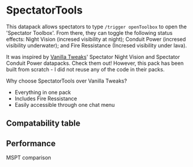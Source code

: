 # SpectatorTools
This datapack allows spectators to type `/trigger openToolbox` to open the 'Spectator Toolbox'. From there, they can toggle the following status effects: Night Vision (incresed visibility at night); Conduit Power (incresed visibility underwater); and Fire Ressistance (Incresed visibility under lava).

It was inspired by [Vanilla Tweaks](https://vanillatweaks.net)' Spectator Night Vision and Spectator Conduit Power datapacks. Check them out! However, this pack has been built from scratch - I did not reuse any of the code in their packs.

Why choose SpectatorTools over Vanilla Tweaks?
 - Everything in one pack
 - Includes Fire Ressistance
 - Easily accessible through one chat menu

## Compatability table


## Performance
MSPT comparison
